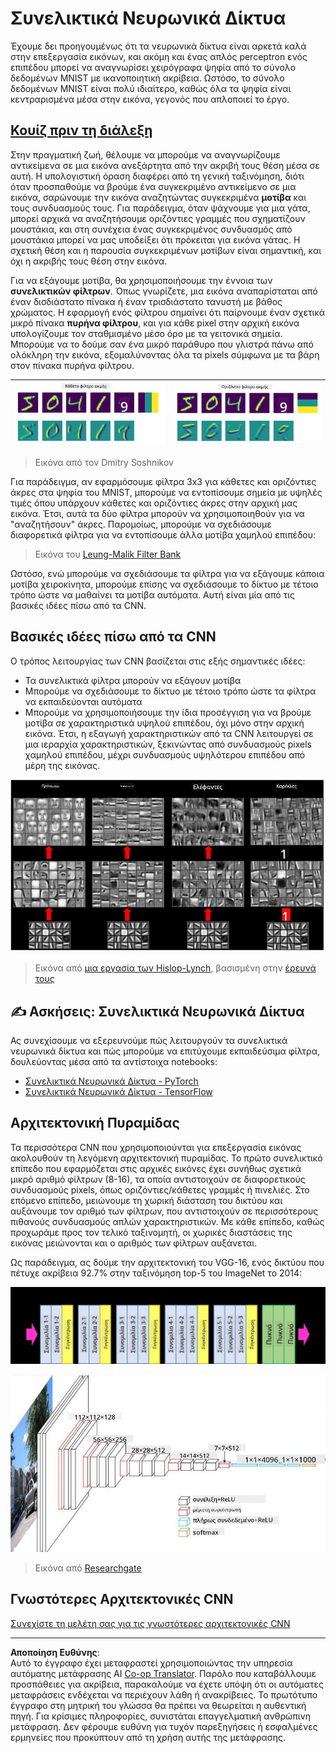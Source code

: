 <!--
CO_OP_TRANSLATOR_METADATA:
{
  "original_hash": "088837b42b7d99198bf62db8a42411e0",
  "translation_date": "2025-08-29T08:45:29+00:00",
  "source_file": "lessons/4-ComputerVision/07-ConvNets/README.md",
  "language_code": "el"
}
-->
# Συνελικτικά Νευρωνικά Δίκτυα

Έχουμε δει προηγουμένως ότι τα νευρωνικά δίκτυα είναι αρκετά καλά στην επεξεργασία εικόνων, και ακόμη και ένας απλός perceptron ενός επιπέδου μπορεί να αναγνωρίσει χειρόγραφα ψηφία από το σύνολο δεδομένων MNIST με ικανοποιητική ακρίβεια. Ωστόσο, το σύνολο δεδομένων MNIST είναι πολύ ιδιαίτερο, καθώς όλα τα ψηφία είναι κεντραρισμένα μέσα στην εικόνα, γεγονός που απλοποιεί το έργο.

## [Κουίζ πριν τη διάλεξη](https://red-field-0a6ddfd03.1.azurestaticapps.net/quiz/107)

Στην πραγματική ζωή, θέλουμε να μπορούμε να αναγνωρίζουμε αντικείμενα σε μια εικόνα ανεξάρτητα από την ακριβή τους θέση μέσα σε αυτή. Η υπολογιστική όραση διαφέρει από τη γενική ταξινόμηση, διότι όταν προσπαθούμε να βρούμε ένα συγκεκριμένο αντικείμενο σε μια εικόνα, σαρώνουμε την εικόνα αναζητώντας συγκεκριμένα **μοτίβα** και τους συνδυασμούς τους. Για παράδειγμα, όταν ψάχνουμε για μια γάτα, μπορεί αρχικά να αναζητήσουμε οριζόντιες γραμμές που σχηματίζουν μουστάκια, και στη συνέχεια ένας συγκεκριμένος συνδυασμός από μουστάκια μπορεί να μας υποδείξει ότι πρόκειται για εικόνα γάτας. Η σχετική θέση και η παρουσία συγκεκριμένων μοτίβων είναι σημαντική, και όχι η ακριβής τους θέση στην εικόνα.

Για να εξάγουμε μοτίβα, θα χρησιμοποιήσουμε την έννοια των **συνελικτικών φίλτρων**. Όπως γνωρίζετε, μια εικόνα αναπαρίσταται από έναν δισδιάστατο πίνακα ή έναν τρισδιάστατο τανυστή με βάθος χρώματος. Η εφαρμογή ενός φίλτρου σημαίνει ότι παίρνουμε έναν σχετικά μικρό πίνακα **πυρήνα φίλτρου**, και για κάθε pixel στην αρχική εικόνα υπολογίζουμε τον σταθμισμένο μέσο όρο με τα γειτονικά σημεία. Μπορούμε να το δούμε σαν ένα μικρό παράθυρο που γλιστρά πάνω από ολόκληρη την εικόνα, εξομαλύνοντας όλα τα pixels σύμφωνα με τα βάρη στον πίνακα πυρήνα φίλτρου.

![Φίλτρο Κάθετης Άκρης](../../../../../translated_images/filter-vert.b7148390ca0bc356ddc7e55555d2481819c1e86ddde9dce4db5e71a69d6f887f.el.png) | ![Φίλτρο Οριζόντιας Άκρης](../../../../../translated_images/filter-horiz.59b80ed4feb946efbe201a7fe3ca95abb3364e266e6fd90820cb893b4d3a6dda.el.png)
----|----

> Εικόνα από τον Dmitry Soshnikov

Για παράδειγμα, αν εφαρμόσουμε φίλτρα 3x3 για κάθετες και οριζόντιες άκρες στα ψηφία του MNIST, μπορούμε να εντοπίσουμε σημεία με υψηλές τιμές όπου υπάρχουν κάθετες και οριζόντιες άκρες στην αρχική μας εικόνα. Έτσι, αυτά τα δύο φίλτρα μπορούν να χρησιμοποιηθούν για να "αναζητήσουν" άκρες. Παρομοίως, μπορούμε να σχεδιάσουμε διαφορετικά φίλτρα για να εντοπίσουμε άλλα μοτίβα χαμηλού επιπέδου:

> Εικόνα του [Leung-Malik Filter Bank](https://www.robots.ox.ac.uk/~vgg/research/texclass/filters.html)

Ωστόσο, ενώ μπορούμε να σχεδιάσουμε τα φίλτρα για να εξάγουμε κάποια μοτίβα χειροκίνητα, μπορούμε επίσης να σχεδιάσουμε το δίκτυο με τέτοιο τρόπο ώστε να μαθαίνει τα μοτίβα αυτόματα. Αυτή είναι μία από τις βασικές ιδέες πίσω από τα CNN.

## Βασικές ιδέες πίσω από τα CNN

Ο τρόπος λειτουργίας των CNN βασίζεται στις εξής σημαντικές ιδέες:

* Τα συνελικτικά φίλτρα μπορούν να εξάγουν μοτίβα
* Μπορούμε να σχεδιάσουμε το δίκτυο με τέτοιο τρόπο ώστε τα φίλτρα να εκπαιδεύονται αυτόματα
* Μπορούμε να χρησιμοποιήσουμε την ίδια προσέγγιση για να βρούμε μοτίβα σε χαρακτηριστικά υψηλού επιπέδου, όχι μόνο στην αρχική εικόνα. Έτσι, η εξαγωγή χαρακτηριστικών από τα CNN λειτουργεί σε μια ιεραρχία χαρακτηριστικών, ξεκινώντας από συνδυασμούς pixels χαμηλού επιπέδου, μέχρι συνδυασμούς υψηλότερου επιπέδου από μέρη της εικόνας.

![Ιεραρχική Εξαγωγή Χαρακτηριστικών](../../../../../translated_images/FeatureExtractionCNN.d9b456cbdae7cb643fde3032b81b2940e3cf8be842e29afac3f482725ba7f95c.el.png)

> Εικόνα από [μια εργασία των Hislop-Lynch](https://www.semanticscholar.org/paper/Computer-vision-based-pedestrian-trajectory-Hislop-Lynch/26e6f74853fc9bbb7487b06dc2cf095d36c9021d), βασισμένη στην [έρευνά τους](https://dl.acm.org/doi/abs/10.1145/1553374.1553453)

## ✍️ Ασκήσεις: Συνελικτικά Νευρωνικά Δίκτυα

Ας συνεχίσουμε να εξερευνούμε πώς λειτουργούν τα συνελικτικά νευρωνικά δίκτυα και πώς μπορούμε να επιτύχουμε εκπαιδεύσιμα φίλτρα, δουλεύοντας μέσα από τα αντίστοιχα notebooks:

* [Συνελικτικά Νευρωνικά Δίκτυα - PyTorch](ConvNetsPyTorch.ipynb)
* [Συνελικτικά Νευρωνικά Δίκτυα - TensorFlow](ConvNetsTF.ipynb)

## Αρχιτεκτονική Πυραμίδας

Τα περισσότερα CNN που χρησιμοποιούνται για επεξεργασία εικόνας ακολουθούν τη λεγόμενη αρχιτεκτονική πυραμίδας. Το πρώτο συνελικτικό επίπεδο που εφαρμόζεται στις αρχικές εικόνες έχει συνήθως σχετικά μικρό αριθμό φίλτρων (8-16), τα οποία αντιστοιχούν σε διαφορετικούς συνδυασμούς pixels, όπως οριζόντιες/κάθετες γραμμές ή πινελιές. Στο επόμενο επίπεδο, μειώνουμε τη χωρική διάσταση του δικτύου και αυξάνουμε τον αριθμό των φίλτρων, που αντιστοιχούν σε περισσότερους πιθανούς συνδυασμούς απλών χαρακτηριστικών. Με κάθε επίπεδο, καθώς προχωράμε προς τον τελικό ταξινομητή, οι χωρικές διαστάσεις της εικόνας μειώνονται και ο αριθμός των φίλτρων αυξάνεται.

Ως παράδειγμα, ας δούμε την αρχιτεκτονική του VGG-16, ενός δικτύου που πέτυχε ακρίβεια 92.7% στην ταξινόμηση top-5 του ImageNet το 2014:

![Επίπεδα ImageNet](../../../../../translated_images/vgg-16-arch1.d901a5583b3a51baeaab3e768567d921e5d54befa46e1e642616c5458c934028.el.jpg)

![Πυραμίδα ImageNet](../../../../../translated_images/vgg-16-arch.64ff2137f50dd49fdaa786e3f3a975b3f22615efd13efb19c5d22f12e01451a1.el.jpg)

> Εικόνα από [Researchgate](https://www.researchgate.net/figure/Vgg16-model-structure-To-get-the-VGG-NIN-model-we-replace-the-2-nd-4-th-6-th-7-th_fig2_335194493)

## Γνωστότερες Αρχιτεκτονικές CNN

[Συνεχίστε τη μελέτη σας για τις γνωστότερες αρχιτεκτονικές CNN](CNN_Architectures.md)

---

**Αποποίηση Ευθύνης**:  
Αυτό το έγγραφο έχει μεταφραστεί χρησιμοποιώντας την υπηρεσία αυτόματης μετάφρασης AI [Co-op Translator](https://github.com/Azure/co-op-translator). Παρόλο που καταβάλλουμε προσπάθειες για ακρίβεια, παρακαλούμε να έχετε υπόψη ότι οι αυτόματες μεταφράσεις ενδέχεται να περιέχουν λάθη ή ανακρίβειες. Το πρωτότυπο έγγραφο στη μητρική του γλώσσα θα πρέπει να θεωρείται η αυθεντική πηγή. Για κρίσιμες πληροφορίες, συνιστάται επαγγελματική ανθρώπινη μετάφραση. Δεν φέρουμε ευθύνη για τυχόν παρεξηγήσεις ή εσφαλμένες ερμηνείες που προκύπτουν από τη χρήση αυτής της μετάφρασης.